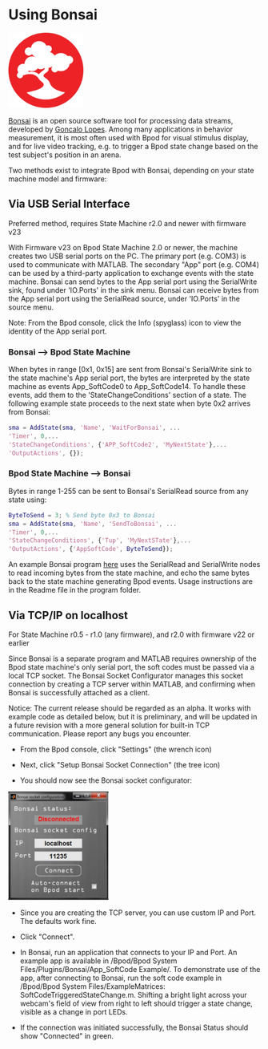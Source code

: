 # Using Bonsai

<img src="../../images/Bonsai.png" alt="drawing" width="150"/><br>

[Bonsai](https://bonsai-rx.org/) is an open source software tool for processing data streams, developed by [Goncalo Lopes](https://neurogears.org/about-us/). Among many applications in behavior measurement, it is most often used with Bpod for visual stimulus display, and for live video tracking, e.g. to trigger a Bpod state change based on the test subject's position in an arena.

Two methods exist to integrate Bpod with Bonsai, depending on your state machine model and firmware:

## Via USB Serial Interface
Preferred method, requires State Machine r2.0 and newer with firmware v23

With Firmware v23 on Bpod State Machine 2.0 or newer, the machine creates two USB serial ports on the PC. The primary port (e.g. COM3) is used to communicate with MATLAB. The secondary "App" port (e.g. COM4) can be used by a third-party application to exchange events with the state machine. Bonsai can send bytes to the App serial port using the SerialWrite sink, found under 'IO.Ports' in the sink menu. Bonsai can receive bytes from the App serial port using the SerialRead source, under 'IO.Ports' in the source menu.

Note: From the Bpod console, click the Info (spyglass) icon to view the identity of the App serial port.

### Bonsai --> Bpod State Machine

When bytes in range [0x1, 0x15] are sent from Bonsai's SerialWrite sink to the state machine's App serial port, the bytes are interpreted by the state machine as events App_SoftCode0 to App_SoftCode14. To handle these events, add them to the 'StateChangeConditions' section of a state. The following example state proceeds to the next state when byte 0x2 arrives from Bonsai:

```matlab
sma = AddState(sma, 'Name', 'WaitForBonsai', ...
'Timer', 0,...
'StateChangeConditions', {'APP_SoftCode2', 'MyNextState'},...
'OutputActions', {});
```

### Bpod State Machine --> Bonsai

Bytes in range 1-255 can be sent to Bonsai's SerialRead source from any state using:

```matlab
ByteToSend = 3; % Send byte 0x3 to Bonsai
sma = AddState(sma, 'Name', 'SendToBonsai', ...
'Timer', 0,...
'StateChangeConditions', {'Tup', 'MyNextSTate'},...
'OutputActions', {'AppSoftCode', ByteToSend});
```

An example Bonsai program [here](https://github.com/sanworks/Bpod_Gen2/tree/develop/Functions/Plugins/Bonsai/APP_SoftCode%20Example) uses the SerialRead and SerialWrite nodes to read incoming bytes from the state machine, and echo the same bytes back to the state machine generating Bpod events. Usage instructions are in the Readme file in the program folder.

## Via TCP/IP on localhost
For State Machine r0.5 - r1.0 (any firmware), and r2.0 with firmware v22 or earlier

Since Bonsai is a separate program and MATLAB requires ownership of the Bpod state machine's only serial port, the soft codes must be passed via a local TCP socket. The Bonsai Socket Configurator manages this socket connection by creating a TCP server within MATLAB, and confirming when Bonsai is successfully attached as a client.

Notice: The current release should be regarded as an alpha. It works with example code as detailed below, but it is preliminary, and will be updated in a future revision with a more general solution for built-in TCP communication. Please report any bugs you encounter.

* From the Bpod console, click "Settings" (the wrench icon)

* Next, click "Setup Bonsai Socket Connection" (the tree icon)

* You should now see the Bonsai socket configurator:

<img src="../../images/bonsai-socket-configurator.png" alt="drawing" width="200"/><br>

* Since you are creating the TCP server, you can use custom IP and Port. The defaults work fine.

* Click "Connect".

* In Bonsai, run an application that connects to your IP and Port. An example app is available in /Bpod/Bpod System Files/Plugins/Bonsai/App_SoftCode Example/. To demonstrate use of the app, after connecting to Bonsai, run the soft code example in /Bpod/Bpod System Files/ExampleMatrices: SoftCodeTriggeredStateChange.m. Shifting a bright light across your webcam's field of view from right to left should trigger a state change, visible as a change in port LEDs.

* If the connection was initiated successfully, the Bonsai Status should show "Connected" in green.
